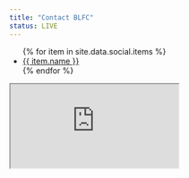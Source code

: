 ```yaml
---
title: "Contact BLFC"
status: LIVE
---
```

<div class="one_half">
	<ul id="contact-social">
		{% for item in site.data.social.items %}
			<li><a class="fa fa-{{ item.slug }}" href="{{ item.url }}" target="_blank">{{ item.name }}</a></li>
		{% endfor %}
	</ul>
</div>
<div class="one_half">
<iframe id="contact-iframe" src="https://api.goblfc.org/contact.php?iframe=true"></iframe>
</div>